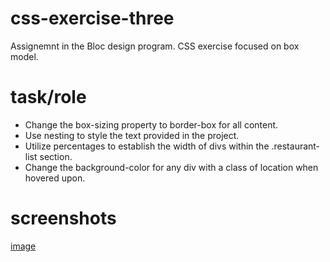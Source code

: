 # css-exercise-three
Assignemnt in the Bloc design program. CSS exercise focused on box model.

# task/role
- Change the box-sizing property to border-box for all content.
- Use nesting to style the text provided in the project.
- Utilize percentages to establish the width of divs within the .restaurant-list section.
- Change the background-color for any div with a class of location when hovered upon.

# screenshots
[image](https://drive.google.com/file/d/16b7v5ur9Y35-gZDiPRigSxcgB7CBixSw/view?usp=sharing)



